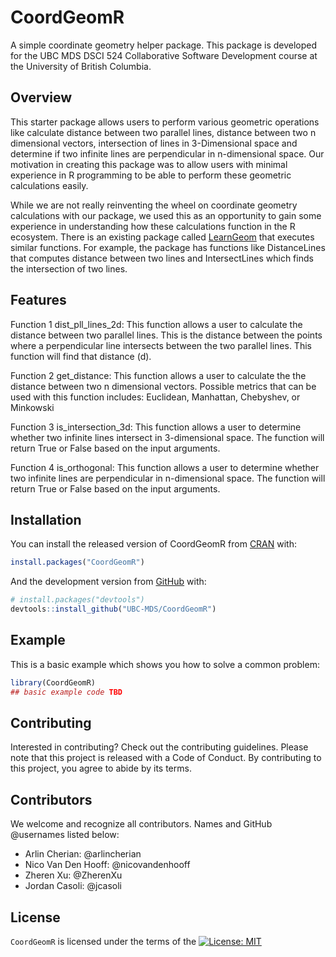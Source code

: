 
<!-- README.md is generated from README.Rmd. Please edit that file -->

# CoordGeomR

<!-- badges: start -->
<!-- badges: end -->

A simple coordinate geometry helper package. This package is developed
for the UBC MDS DSCI 524 Collaborative Software Development course at
the University of British Columbia.

## Overview

This starter package allows users to perform various geometric
operations like calculate distance between two parallel lines, distance
between two n dimensional vectors, intersection of lines in
3-Dimensional space and determine if two infinite lines are
perpendicular in n-dimensional space. Our motivation in creating this
package was to allow users with minimal experience in R programming to
be able to perform these geometric calculations easily.

While we are not really reinventing the wheel on coordinate geometry
calculations with our package, we used this as an opportunity to gain
some experience in understanding how these calculations function in the
R ecosystem. There is an existing package called
[LearnGeom](https://cran.r-project.org/web/packages/LearnGeom/LearnGeom.pdf)
that executes similar functions. For example, the package has functions
like DistanceLines that computes distance between two lines and
IntersectLines which finds the intersection of two lines.

## Features

Function 1 dist_pll_lines_2d: This function allows a user to calculate the distance between two parallel lines. This is the distance between the points where a perpendicular line intersects between the two parallel lines. This function will find that distance (d).

Function 2 get_distance: This function allows a user to calculate the the distance between two n dimensional vectors. Possible metrics that can be used with this function includes: Euclidean, Manhattan, Chebyshev, or Minkowski

Function 3 is_intersection_3d: This function allows a user to determine whether two infinite lines intersect in 3-dimensional space. The function will return True or False based on the input arguments.

Function 4 is_orthogonal: This function allows a user to determine whether two infinite lines are perpendicular in n-dimensional space. The function will return True or False based on the input arguments.

## Installation

You can install the released version of CoordGeomR from
[CRAN](https://CRAN.R-project.org) with:

``` r
install.packages("CoordGeomR")
```

And the development version from [GitHub](https://github.com/) with:

``` r
# install.packages("devtools")
devtools::install_github("UBC-MDS/CoordGeomR")
```

## Example

This is a basic example which shows you how to solve a common problem:

``` r
library(CoordGeomR)
## basic example code TBD
```

## Contributing

Interested in contributing? Check out the contributing guidelines.
Please note that this project is released with a Code of Conduct. By
contributing to this project, you agree to abide by its terms.

## Contributors

We welcome and recognize all contributors. Names and GitHub @usernames
listed below:

-   Arlin Cherian: @arlincherian
-   Nico Van Den Hooff: @nicovandenhooff
-   Zheren Xu: @ZherenXu
-   Jordan Casoli: @jcasoli

## License

`CoordGeomR` is licensed under the terms of the [![License:
MIT](https://img.shields.io/badge/License-MIT-yellow.svg)](https://opensource.org/licenses/MIT)
